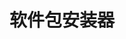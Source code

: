 ﻿---
id: 220
title: "软件包安装器"
weight: 220
version: "1.0.0-1.lnd.1"
updateTime: "2022-01-18T16:23:39"
debName: "http://113.24.212.22:8090/upload/file/appinstaller_1.0.0-1.lnd.1_all.deb"
debSize: "93.6 KB"
command: "/opt/apps/appinstaller/apps/AppInstall"
compatibility: 3
---
